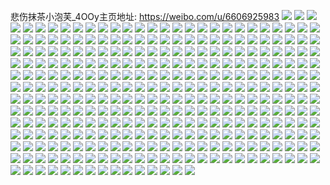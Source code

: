 悲伤抹茶小泡芙_4OOy主页地址: https://weibo.com/u/6606925983 
![](https://wx4.sinaimg.cn/mw2000/007d7Zgjly1h9eq0jwq1wj335s23unpe.jpg) 
![](https://wx4.sinaimg.cn/mw2000/007d7Zgjly1h9eq0y6o3lj335s23uu0y.jpg) 
![](https://wx4.sinaimg.cn/mw2000/007d7Zgjly1h9ciwt6ibrj335s23unpe.jpg) 
![](https://wx4.sinaimg.cn/mw2000/007d7Zgjly1h9cix2twzwj335s23ux6q.jpg) 
![](https://wx4.sinaimg.cn/mw2000/007d7Zgjly1h9ciwnbcivj335s23u4qr.jpg) 
![](https://wx4.sinaimg.cn/mw2000/007d7Zgjly1h9cix63i89j335s23u1kz.jpg) 
![](https://wx4.sinaimg.cn/mw2000/007d7Zgjly1h8xk0hb30cj30u0140qcf.jpg) 
![](https://wx4.sinaimg.cn/mw2000/007d7Zgjly1h8xk0juu4jj31400u0495.jpg) 
![](https://wx4.sinaimg.cn/mw2000/007d7Zgjly1h8xk0pel5fj30u01400yq.jpg) 
![](https://wx4.sinaimg.cn/mw2000/007d7Zgjly1h8wwyryty8j32c0340b29.jpg) 
![](https://wx4.sinaimg.cn/mw2000/007d7Zgjly1h8wwyr4onfj32c0340hdu.jpg) 
![](https://wx4.sinaimg.cn/mw2000/007d7Zgjly1h8wwyvph8fj31sc2ds4fi.jpg) 
![](https://wx4.sinaimg.cn/mw2000/007d7Zgjly1h8wwyyngvnj32c0340x6r.jpg) 
![](https://wx4.sinaimg.cn/mw2000/007d7Zgjly1h8wwz4uvy6j31sc2dstqx.jpg) 
![](https://wx4.sinaimg.cn/mw2000/007d7Zgjly1h8wwyltcbrj34mo3341l6.jpg) 
![](https://wx4.sinaimg.cn/mw2000/007d7Zgjly1h8wwyq8azbj33344mo7wm.jpg) 
![](https://wx4.sinaimg.cn/mw2000/007d7Zgjly1h8nauv0wkyj30no0newgp.jpg) 
![](https://wx4.sinaimg.cn/mw2000/007d7Zgjly1h8l9snyrscj323u35s4qq.jpg) 
![](https://wx4.sinaimg.cn/mw2000/007d7Zgjly1h8l9sluutsj323u35s7wi.jpg) 
![](https://wx4.sinaimg.cn/mw2000/007d7Zgjly1h8l9spgb9tj323u35s1ky.jpg) 
![](https://wx4.sinaimg.cn/mw2000/007d7Zgjly1h8l9sk5jrij323u35se82.jpg) 
![](https://wx4.sinaimg.cn/mw2000/007d7Zgjly1h8mxzi23slj34mo334kjq.jpg) 
![](https://wx4.sinaimg.cn/mw2000/007d7Zgjly1h8l9sik93hj335s23u7wi.jpg) 
![](https://wx4.sinaimg.cn/mw2000/007d7Zgjly1h8mxzer9ftj335s23u7wi.jpg) 
![](https://wx4.sinaimg.cn/mw2000/007d7Zgjly1h8mxzfzoacj335s23u4qq.jpg) 
![](https://wx4.sinaimg.cn/mw2000/007d7Zgjly1h8mxzd8g48j323u35s1kz.jpg) 
![](https://wx4.sinaimg.cn/mw2000/007d7Zgjly1h8cqsel6xuj32001c0u0x.jpg) 
![](https://wx4.sinaimg.cn/mw2000/007d7Zgjly1h8cqsfhdtcj32001c0hdt.jpg) 
![](https://wx4.sinaimg.cn/mw2000/007d7Zgjly1h8cqsgp92sj32001c0u0x.jpg) 
![](https://wx4.sinaimg.cn/mw2000/007d7Zgjly1h8cqsj3isuj335s23ukjn.jpg) 
![](https://wx4.sinaimg.cn/mw2000/007d7Zgjly1h8cqslimctj335s23ukjn.jpg) 
![](https://wx4.sinaimg.cn/mw2000/007d7Zgjly1h8cqsnszqrj335s23ub2b.jpg) 
![](https://wx4.sinaimg.cn/mw2000/007d7Zgjly1h8cqscefocj335s23ukjn.jpg) 
![](https://wx4.sinaimg.cn/mw2000/007d7Zgjly1h8cqsqlhi6j34mo334npk.jpg) 
![](https://wx4.sinaimg.cn/mw2000/007d7Zgjly1h8cqsvokwbj32001c0kjl.jpg) 
![](https://wx4.sinaimg.cn/mw2000/007d7Zgjly1h89qi44s0xj32bc334e82.jpg) 
![](https://wx4.sinaimg.cn/mw2000/007d7Zgjly1h89qi4j4x8j31401hcqct.jpg) 
![](https://wx4.sinaimg.cn/mw2000/007d7Zgjly1h89qi3dknjj31402eo7ja.jpg) 
![](https://wx4.sinaimg.cn/mw2000/007d7Zgjly1h89qi56yakj325u2vse81.jpg) 
![](https://wx4.sinaimg.cn/mw2000/007d7Zgjly1h89qi6djl1j33342bc7wj.jpg) 
![](https://wx4.sinaimg.cn/mw2000/007d7Zgjly1h89qi72ffaj32bc334qv5.jpg) 
![](https://wx4.sinaimg.cn/mw2000/007d7Zgjly1h89qi7pgrhj31sc2dsnpd.jpg) 
![](https://wx4.sinaimg.cn/mw2000/007d7Zgjly1h89qi8zi54j32bc3347wi.jpg) 
![](https://wx4.sinaimg.cn/mw2000/007d7Zgjly1h89qia3vl3j32bc334qv5.jpg) 
![](https://wx4.sinaimg.cn/mw2000/007d7Zgjly1h88iwof6lnj32bc334b2a.jpg) 
![](https://wx4.sinaimg.cn/mw2000/007d7Zgjly1h88iwlehp1j32bc334x6q.jpg) 
![](https://wx4.sinaimg.cn/mw2000/007d7Zgjly1h88iwh19z1j32bc334u0x.jpg) 
![](https://wx4.sinaimg.cn/mw2000/007d7Zgjly1h88iwhx9mhj33342bc7wi.jpg) 
![](https://wx4.sinaimg.cn/mw2000/007d7Zgjly1h88iwiody7j31sc2dsnpd.jpg) 
![](https://wx4.sinaimg.cn/mw2000/007d7Zgjly1h88iwkfcwqj33342bcqv7.jpg) 
![](https://wx4.sinaimg.cn/mw2000/007d7Zgjly1h88iwmoqy7j32bc3344qq.jpg) 
![](https://wx4.sinaimg.cn/mw2000/007d7Zgjly1h873vhhhjnj30z01y01ch.jpg) 
![](https://wx4.sinaimg.cn/mw2000/007d7Zgjly1h84wtv2ng4j31400u0gv3.jpg) 
![](https://wx4.sinaimg.cn/mw2000/007d7Zgjly1h84wtvwl79j31400u0n7m.jpg) 
![](https://wx4.sinaimg.cn/mw2000/007d7Zgjly1h84wtu8cq6j30u00zydp1.jpg) 
![](https://wx4.sinaimg.cn/mw2000/007d7Zgjly1h84wtx5ex9j30u0140jzk.jpg) 
![](https://wx4.sinaimg.cn/mw2000/007d7Zgjly1h84wtxp3t4j30u0140wm5.jpg) 
![](https://wx4.sinaimg.cn/mw2000/007d7Zgjly1h83w69skwcj30og0o7wkz.jpg) 
![](https://wx4.sinaimg.cn/mw2000/007d7Zgjly1h83vez99wjj33402c0npf.jpg) 
![](https://wx4.sinaimg.cn/mw2000/007d7Zgjly1h83vey4nehj32by343npe.jpg) 
![](https://wx4.sinaimg.cn/mw2000/007d7Zgjly1h83vgbzy5jj313s0syqqb.jpg) 
![](https://wx4.sinaimg.cn/mw2000/007d7Zgjly1h83vfo7e7mj33402c0u0y.jpg) 
![](https://wx4.sinaimg.cn/mw2000/007d7Zgjly1h83vfm9tygj32c0340u0x.jpg) 
![](https://wx4.sinaimg.cn/mw2000/007d7Zgjly1h83vfqhfmij313z0u0kec.jpg) 
![](https://wx4.sinaimg.cn/mw2000/007d7Zgjly1h83vg5crb4j32c03401ky.jpg) 
![](https://wx4.sinaimg.cn/mw2000/007d7Zgjly1h83vg4ajpxj33402c0u0y.jpg) 
![](https://wx4.sinaimg.cn/mw2000/007d7Zgjly1h83vhk4b1lj30u01exn6w.jpg) 
![](https://wx4.sinaimg.cn/mw2000/007d7Zgjly1h81npnlvb9j335s23ux6r.jpg) 
![](https://wx4.sinaimg.cn/mw2000/007d7Zgjly1h81npp3pe5j31830u0ans.jpg) 
![](https://wx4.sinaimg.cn/mw2000/007d7Zgjly1h81npogbfhj317o0u0nak.jpg) 
![](https://wx4.sinaimg.cn/mw2000/007d7Zgjly1h81nppkrjgj31640u07hm.jpg) 
![](https://wx4.sinaimg.cn/mw2000/007d7Zgjly1h81nq1thfbj30wi1ycb29.jpg) 
![](https://wx4.sinaimg.cn/mw2000/007d7Zgjly1h81nq5g5bgj30wi1yc4qp.jpg) 
![](https://wx4.sinaimg.cn/mw2000/007d7Zgjly1h81nq8gk6oj32c03407wi.jpg) 
![](https://wx4.sinaimg.cn/mw2000/007d7Zgjly1h81nptn9z3j335s23ux6r.jpg) 
![](https://wx4.sinaimg.cn/mw2000/007d7Zgjly1h81nq7i5qgj33402c0e82.jpg) 
![](https://wx4.sinaimg.cn/mw2000/007d7Zgjly1h81npz2ck4j323u35s4qv.jpg) 
![](https://wx4.sinaimg.cn/mw2000/007d7Zgjly1h81d7j13f6j30wi0brdh3.jpg) 
![](https://wx4.sinaimg.cn/mw2000/007d7Zgjly1h81d7jnorij30u0140n56.jpg) 
![](https://wx4.sinaimg.cn/mw2000/007d7Zgjly1h7zumgc4koj30u01m7qe7.jpg) 
![](https://wx4.sinaimg.cn/mw2000/007d7Zgjly1h7zumgs3hhj30u01nf48a.jpg) 
![](https://wx4.sinaimg.cn/mw2000/007d7Zgjly1h7ynljzw5wj31401hcqhb.jpg) 
![](https://wx4.sinaimg.cn/mw2000/007d7Zgjly1h7wdjjgwl7j30u01fpq55.jpg) 
![](https://wx4.sinaimg.cn/mw2000/007d7Zgjly1h7wdjj2xabj30u01dg0vh.jpg) 
![](https://wx4.sinaimg.cn/mw2000/007d7Zgjly1h7ve9g0jg1j30wi1ycnpd.jpg) 
![](https://wx4.sinaimg.cn/mw2000/007d7Zgjly1h7vdxu89kzj30tr11y41x.jpg) 
![](https://wx4.sinaimg.cn/mw2000/007d7Zgjly1h7vadah1j6j335s23ub2b.jpg) 
![](https://wx4.sinaimg.cn/mw2000/007d7Zgjly1h7uaaaujv3j323a33zx6p.jpg) 
![](https://wx4.sinaimg.cn/mw2000/007d7Zgjly1h7u8z3wkksj31sc2dsb0x.jpg) 
![](https://wx4.sinaimg.cn/mw2000/007d7Zgjly1h7u6m8pgfoj33402c0e84.jpg) 
![](https://wx4.sinaimg.cn/mw2000/007d7Zgjly1h7u6m5ejaaj32c03404qr.jpg) 
![](https://wx4.sinaimg.cn/mw2000/007d7Zgjly1h7r6e0im8uj31400u011a.jpg) 
![](https://wx4.sinaimg.cn/mw2000/007d7Zgjly1h7r6e3ktizj30u0140juk.jpg) 
![](https://wx4.sinaimg.cn/mw2000/007d7Zgjly1h7r6dzmdeyj30u014iqd2.jpg) 
![](https://wx4.sinaimg.cn/mw2000/007d7Zgjly1h7r6e0v0n6j30qo0piwg4.jpg) 
![](https://wx4.sinaimg.cn/mw2000/007d7Zgjly1h7r6e1fzlrj30u0140jyf.jpg) 
![](https://wx4.sinaimg.cn/mw2000/007d7Zgjly1h7r6e1yf18j30u0140wnv.jpg) 
![](https://wx4.sinaimg.cn/mw2000/007d7Zgjly1h7r6e2l63yj30u0140ajq.jpg) 
![](https://wx4.sinaimg.cn/mw2000/007d7Zgjly1h7r6e36igcj30yi0pujy5.jpg) 
![](https://wx4.sinaimg.cn/mw2000/007d7Zgjly1h7r6e40u72j30u00s5q82.jpg) 
![](https://wx4.sinaimg.cn/mw2000/007d7Zgjly1h7pv6ixo4cj30u00wqjxx.jpg) 
![](https://wx4.sinaimg.cn/mw2000/007d7Zgjly1h7pv6jlvbfj30pt196jzy.jpg) 
![](https://wx4.sinaimg.cn/mw2000/007d7Zgjly1h7nli0ui87j32c0340x6t.jpg) 
![](https://wx4.sinaimg.cn/mw2000/007d7Zgjly1h7nli2ghcwj33402c01kz.jpg) 
![](https://wx4.sinaimg.cn/mw2000/007d7Zgjly1h7nli3wqs7j33402c0e83.jpg) 
![](https://wx4.sinaimg.cn/mw2000/007d7Zgjly1h7nli5a41jj33402c0b2c.jpg) 
![](https://wx4.sinaimg.cn/mw2000/007d7Zgjly1h7nlidhvwdj31900u0n5p.jpg) 
![](https://wx4.sinaimg.cn/mw2000/007d7Zgjly1h7nli8mawwj320p2ox7wi.jpg) 
![](https://wx4.sinaimg.cn/mw2000/007d7Zgjly1h7mjacf818j32dd35snph.jpg) 
![](https://wx4.sinaimg.cn/mw2000/007d7Zgjly1h7mjaf6tz3j32dd35su11.jpg) 
![](https://wx4.sinaimg.cn/mw2000/007d7Zgjly1h7mjaoa8o8j32dd35s1l1.jpg) 
![](https://wx4.sinaimg.cn/mw2000/007d7Zgjly1h7mjaid9b3j32dd35snph.jpg) 
![](https://wx4.sinaimg.cn/mw2000/007d7Zgjly1h7mjaughvgj32dd35sb2d.jpg) 
![](https://wx4.sinaimg.cn/mw2000/007d7Zgjly1h7mjaldqi4j32dd35s1l1.jpg) 
![](https://wx4.sinaimg.cn/mw2000/007d7Zgjly1h7mjar2s37j32dd35s1l1.jpg) 
![](https://wx4.sinaimg.cn/mw2000/007d7Zgjly1h7mjaxcxm6j32dd35s1l0.jpg) 
![](https://wx4.sinaimg.cn/mw2000/007d7Zgjly1h7mjb04h11j32dd35sqv8.jpg) 
![](https://wx4.sinaimg.cn/mw2000/007d7Zgjly1h7kd3ot6qlj30u015uao1.jpg) 
![](https://wx4.sinaimg.cn/mw2000/007d7Zgjly1h7is6z323gj335s23uu10.jpg) 
![](https://wx4.sinaimg.cn/mw2000/007d7Zgjly1h7is6zoavaj30qu0qutdq.jpg) 
![](https://wx4.sinaimg.cn/mw2000/007d7Zgjly1h7hxvk4vqyj31910u045v.jpg) 
![](https://wx4.sinaimg.cn/mw2000/007d7Zgjly1h7fszvfqx6j30yi22ox6p.jpg) 
![](https://wx4.sinaimg.cn/mw2000/007d7Zgjly1h7fszwjtbxj30yi22ox6p.jpg) 
![](https://wx4.sinaimg.cn/mw2000/007d7Zgjly1h7fszy5zukj30yi22ox6p.jpg) 
![](https://wx4.sinaimg.cn/mw2000/007d7Zgjly1h7fszu3515j30yi22ox6p.jpg) 
![](https://wx4.sinaimg.cn/mw2000/007d7Zgjly1h7fszzg972j30yi22ou0x.jpg) 
![](https://wx4.sinaimg.cn/mw2000/007d7Zgjly1h7ft00udaej30yi22ou0x.jpg) 
![](https://wx4.sinaimg.cn/mw2000/007d7Zgjly1h7ffb78mhij32c0340npg.jpg) 
![](https://wx4.sinaimg.cn/mw2000/007d7Zgjly1h7ffd3vj8aj30fw0fx0ts.jpg) 
![](https://wx4.sinaimg.cn/mw2000/007d7Zgjly1h7edeewmgwj30u01407dh.jpg) 
![](https://wx4.sinaimg.cn/mw2000/007d7Zgjly1h7edfnqfjrj30u02474fg.jpg) 
![](https://wx4.sinaimg.cn/mw2000/007d7Zgjly1h7edh4g6vbj30np0vljuv.jpg) 
![](https://wx4.sinaimg.cn/mw2000/007d7Zgjly1h7edh4tn15j313u0tudro.jpg) 
![](https://wx4.sinaimg.cn/mw2000/007d7Zgjly1h7edi2jd3dj30u01a50v2.jpg) 
![](https://wx4.sinaimg.cn/mw2000/007d7Zgjly1h7edl5rnx5j30u0140tif.jpg) 
![](https://wx4.sinaimg.cn/mw2000/007d7Zgjly1h7edof402bj30u01obdhw.jpg) 
![](https://wx4.sinaimg.cn/mw2000/007d7Zgjly1h7fffr9vd9j30u00u0aih.jpg) 
![](https://wx4.sinaimg.cn/mw2000/007d7Zgjly1h7fffrlrn8j30u00z7gs9.jpg) 
![](https://wx4.sinaimg.cn/mw2000/007d7Zgjly1h7fffr2adfj30tw13w16a.jpg) 
![](https://wx4.sinaimg.cn/mw2000/007d7Zgjly1h7edlmkwvwj30tc2rl4aw.jpg) 
![](https://wx4.sinaimg.cn/mw2000/007d7Zgjly1h7e2p4zjbsj32c0340x6p.jpg) 
![](https://wx4.sinaimg.cn/mw2000/007d7Zgjly1h7e2p5zdkgj32c03401ky.jpg) 
![](https://wx4.sinaimg.cn/mw2000/007d7Zgjly1h7e2p792uoj32c03404qq.jpg) 
![](https://wx4.sinaimg.cn/mw2000/007d7Zgjly1h7e2ozbu60j32bw32enpd.jpg) 
![](https://wx4.sinaimg.cn/mw2000/007d7Zgjly1h79y1l5zm1j30uo0xctfp.jpg) 
![](https://wx4.sinaimg.cn/mw2000/007d7Zgjly1h79y3wvqlaj30tw1ba0y1.jpg) 
![](https://wx4.sinaimg.cn/mw2000/007d7Zgjly1h79y4rs8nlj30u00pmacu.jpg) 
![](https://wx4.sinaimg.cn/mw2000/007d7Zgjly1h77llf8moij30u00yxq9h.jpg) 
![](https://wx4.sinaimg.cn/mw2000/007d7Zgjly1h77lbu2buij30tw13w0uv.jpg) 
![](https://wx4.sinaimg.cn/mw2000/007d7Zgjly1h77lasfmzhj30u0140414.jpg) 
![](https://wx4.sinaimg.cn/mw2000/007d7Zgjly1h77l7vblc8j335s23uwpl.jpg) 
![](https://wx4.sinaimg.cn/mw2000/007d7Zgjly1h77lbmz0jrj30u0140q56.jpg) 
![](https://wx4.sinaimg.cn/mw2000/007d7Zgjly1h77lce7hfaj30u02kejuj.jpg) 
![](https://wx4.sinaimg.cn/mw2000/007d7Zgjly1h77lg778qgj30u01f140f.jpg) 
![](https://wx4.sinaimg.cn/mw2000/007d7Zgjly1h766474fhtj30u0140jxa.jpg) 
![](https://wx4.sinaimg.cn/mw2000/007d7Zgjly1h75sr0dqm1j33402c04qr.jpg) 
![](https://wx4.sinaimg.cn/mw2000/007d7Zgjly1h75sr1k0mvj31qt1qt101.jpg) 
![](https://wx4.sinaimg.cn/mw2000/007d7Zgjly1h75sr25xt1j31kz1kzjth.jpg) 
![](https://wx4.sinaimg.cn/mw2000/007d7Zgjly1h75sr3em8bj33402c04an.jpg) 
![](https://wx4.sinaimg.cn/mw2000/007d7Zgjly1h75sramggcj30u01g675e.jpg) 
![](https://wx4.sinaimg.cn/mw2000/007d7Zgjly1h75ss9judbj31ba0zg42l.jpg) 
![](https://wx4.sinaimg.cn/mw2000/007d7Zgjly1h744bx70kzj31400u0n5a.jpg) 
![](https://wx4.sinaimg.cn/mw2000/007d7Zgjly1h744bzdt8zj30u014048i.jpg) 
![](https://wx4.sinaimg.cn/mw2000/007d7Zgjly1h744bzsu2lj30u0140jti.jpg) 
![](https://wx4.sinaimg.cn/mw2000/007d7Zgjly1h744c0ni1mj30u0140dsc.jpg) 
![](https://wx4.sinaimg.cn/mw2000/007d7Zgjly1h744c13nasj30u014841y.jpg) 
![](https://wx4.sinaimg.cn/mw2000/007d7Zgjly1h744c1tx3ej31910u0450.jpg) 
![](https://wx4.sinaimg.cn/mw2000/007d7Zgjly1h744f1xrgkj30u0141n62.jpg) 
![](https://wx4.sinaimg.cn/mw2000/007d7Zgjly1h744c2chyaj30sg0rc40l.jpg) 
![](https://wx4.sinaimg.cn/mw2000/007d7Zgjly1h71nkskhg0j30u014045y.jpg) 
![](https://wx4.sinaimg.cn/mw2000/007d7Zgjly1h71nktndm7j30u0140go9.jpg) 
![](https://wx4.sinaimg.cn/mw2000/007d7Zgjly1h71nkv1tc3j31400u0qbz.jpg) 
![](https://wx4.sinaimg.cn/mw2000/007d7Zgjly1h71nkufuz9j30u0140tfz.jpg) 
![](https://wx4.sinaimg.cn/mw2000/007d7Zgjly1h71nks5ezgj31510u0gov.jpg) 
![](https://wx4.sinaimg.cn/mw2000/007d7Zgjly1h71nkwiq85j30u01dqq4l.jpg) 
![](https://wx4.sinaimg.cn/mw2000/007d7Zgjly1h71nkvgjdoj31400u07c8.jpg) 
![](https://wx4.sinaimg.cn/mw2000/007d7Zgjly1h71nkvuei5j30u014010b.jpg) 
![](https://wx4.sinaimg.cn/mw2000/007d7Zgjly1h71nkw7qh4j30u01910vh.jpg) 
![](https://wx4.sinaimg.cn/mw2000/007d7Zgjly1h70bp9b7e5j30yi22onpd.jpg) 
![](https://wx4.sinaimg.cn/mw2000/007d7Zgjly1h6zeumfvkkj32nd1zjq9g.jpg) 
![](https://wx4.sinaimg.cn/mw2000/007d7Zgjly1h6zeun1comj30yc18l19x.jpg) 
![](https://wx4.sinaimg.cn/mw2000/007d7Zgjly1h6zeukm4xcj323u35su0y.jpg) 
![](https://wx4.sinaimg.cn/mw2000/007d7Zgjly1h6zeuorjpqj335s23udmy.jpg) 
![](https://wx4.sinaimg.cn/mw2000/007d7Zgjly1h6zeuqff5xj335s23utji.jpg) 
![](https://wx4.sinaimg.cn/mw2000/007d7Zgjly1h6zeusaaznj335s23ukjm.jpg) 
![](https://wx4.sinaimg.cn/mw2000/007d7Zgjly1h6zeuubdywj335s23u4qr.jpg) 
![](https://wx4.sinaimg.cn/mw2000/007d7Zgjly1h6zev7k795j31900u0wgh.jpg) 
![](https://wx4.sinaimg.cn/mw2000/007d7Zgjly1h6zeuxbv4dj33402c0qv6.jpg) 
![](https://wx4.sinaimg.cn/mw2000/007d7Zgjly1h6yz1sbls3j31tk19kgxj.jpg) 
![](https://wx4.sinaimg.cn/mw2000/007d7Zgjly1h6yuk32zs2j30u0140492.jpg) 
![](https://wx4.sinaimg.cn/mw2000/007d7Zgjly1h6yunptm6rj31910u0ta4.jpg) 
![](https://wx4.sinaimg.cn/mw2000/007d7Zgjly1h6yuk3vwqmj30u0140wnx.jpg) 
![](https://wx4.sinaimg.cn/mw2000/007d7Zgjly1h6yuk4hsdaj30u014076u.jpg) 
![](https://wx4.sinaimg.cn/mw2000/007d7Zgjly1h6xsmdep1ij30u01400w1.jpg) 
![](https://wx4.sinaimg.cn/mw2000/007d7Zgjly1h6wyfwocjgj335s23uu0y.jpg) 
![](https://wx4.sinaimg.cn/mw2000/007d7Zgjly1h6wyfxz61yj34mo334kja.jpg) 
![](https://wx4.sinaimg.cn/mw2000/007d7Zgjly1h6wyfzvbohj335s23ukjm.jpg) 
![](https://wx4.sinaimg.cn/mw2000/007d7Zgjly1h6wyg1xg9zj34mo3344fw.jpg) 
![](https://wx4.sinaimg.cn/mw2000/007d7Zgjly1h6wyg2pxmaj34mo33449r.jpg) 
![](https://wx4.sinaimg.cn/mw2000/007d7Zgjly1h6wyg598cdj34mo334b29.jpg) 
![](https://wx4.sinaimg.cn/mw2000/007d7Zgjly1h6wyg12oy4j34mo3347wi.jpg) 
![](https://wx4.sinaimg.cn/mw2000/007d7Zgjly1h6wyg3g9rej34mo334npd.jpg) 
![](https://wx4.sinaimg.cn/mw2000/007d7Zgjly1h6wyg4gtt3j34mo3344qq.jpg) 
![](https://wx4.sinaimg.cn/mw2000/007d7Zgjly1h6w0n5l430j335s23unka.jpg) 
![](https://wx4.sinaimg.cn/mw2000/007d7Zgjly1h6w0n71d9qj34mo334b2c.jpg) 
![](https://wx4.sinaimg.cn/mw2000/007d7Zgjly1h6w0n8hhl9j34mo334kjn.jpg) 
![](https://wx4.sinaimg.cn/mw2000/007d7Zgjly1h6w0nbgimij30u01hcdph.jpg) 
![](https://wx4.sinaimg.cn/mw2000/007d7Zgjly1h6w0ncapotj32c0340e82.jpg) 
![](https://wx4.sinaimg.cn/mw2000/007d7Zgjly1h6w0vsx3wtj34mo334npd.jpg) 
![](https://wx4.sinaimg.cn/mw2000/007d7Zgjly1h6w13njr2hj31ej11x7m1.jpg) 
![](https://wx4.sinaimg.cn/mw2000/007d7Zgjly1h6w1gmuh96j333a23u7wj.jpg) 
![](https://wx4.sinaimg.cn/mw2000/007d7Zgjly1h6uiy3tgi6j33402c0x6p.jpg) 
![](https://wx4.sinaimg.cn/mw2000/007d7Zgjly1h6uiye93xhj30uk4gf7e1.jpg) 
![](https://wx4.sinaimg.cn/mw2000/007d7Zgjly1h6uiyg4zjkj32c0340hdu.jpg) 
![](https://wx4.sinaimg.cn/mw2000/007d7Zgjly1h6uiyiljeej32c0340npe.jpg) 
![](https://wx4.sinaimg.cn/mw2000/007d7Zgjly1h6uiy0uqzlj32c03404qq.jpg) 
![](https://wx4.sinaimg.cn/mw2000/007d7Zgjly1h6utcdjozcj33402c0x6p.jpg) 
![](https://wx4.sinaimg.cn/mw2000/007d7Zgjly1h6tvd2a2f3j31sc2dsb29.jpg) 
![](https://wx4.sinaimg.cn/mw2000/007d7Zgjly1h6tvd43608j32c03407wi.jpg) 
![](https://wx4.sinaimg.cn/mw2000/007d7Zgjly1h6tvd4jd8sj31n918g154.jpg) 
![](https://wx4.sinaimg.cn/mw2000/007d7Zgjly1h6tvd8twt0j33402c0u0y.jpg) 
![](https://wx4.sinaimg.cn/mw2000/007d7Zgjly1h6tve0su1ej30u017g3zw.jpg) 
![](https://wx4.sinaimg.cn/mw2000/007d7Zgjly1h6pux58rarj30vs0xsdl2.jpg) 
![](https://wx4.sinaimg.cn/mw2000/007d7Zgjly1h6pux5104hj30u014042x.jpg) 
![](https://wx4.sinaimg.cn/mw2000/007d7Zgjly1h6pux5hkguj30u0140q5u.jpg) 
![](https://wx4.sinaimg.cn/mw2000/007d7Zgjly1h6pux5qzsfj31400u03zl.jpg) 
![](https://wx4.sinaimg.cn/mw2000/007d7Zgjly1h6nxcc56h8j315o1s6k01.jpg) 
![](https://wx4.sinaimg.cn/mw2000/007d7Zgjly1h6nxcapjazj33402c0b2d.jpg) 
![](https://wx4.sinaimg.cn/mw2000/007d7Zgjly1h6mq64cr5hj31sc2dshdt.jpg) 
![](https://wx4.sinaimg.cn/mw2000/007d7Zgjly1h6mq5w7vm2j31uq33wkjl.jpg) 
![](https://wx4.sinaimg.cn/mw2000/007d7Zgjly1h6mq5xf155j32c0340e82.jpg) 
![](https://wx4.sinaimg.cn/mw2000/007d7Zgjly1h6mq61tacwj33402c01ky.jpg) 
![](https://wx4.sinaimg.cn/mw2000/007d7Zgjly1h6mq5vjei8j33402c04qr.jpg) 
![](https://wx4.sinaimg.cn/mw2000/007d7Zgjly1h6mq63r4s3j351c3s04qq.jpg) 
![](https://wx4.sinaimg.cn/mw2000/007d7Zgjly1h6mq5ymqnqj32c0340hdu.jpg) 
![](https://wx4.sinaimg.cn/mw2000/007d7Zgjly1h6j6bjeaetj30u01hdnb9.jpg) 
![](https://wx4.sinaimg.cn/mw2000/007d7Zgjly1h6j6blelojj30u01hdgyy.jpg) 
![](https://wx4.sinaimg.cn/mw2000/007d7Zgjly1h6j6bmaip4j30u01hcqbq.jpg) 
![](https://wx4.sinaimg.cn/mw2000/007d7Zgjly1h6j6bmmlw6j31400u0q9v.jpg) 
![](https://wx4.sinaimg.cn/mw2000/007d7Zgjly1h6j6bnlgw7j31400u0mz3.jpg) 
![](https://wx4.sinaimg.cn/mw2000/007d7Zgjly1h6j6bknmobj30u0153qb9.jpg) 
![](https://wx4.sinaimg.cn/mw2000/007d7Zgjly1h6j6bk1tifj30u0140789.jpg) 
![](https://wx4.sinaimg.cn/mw2000/007d7Zgjly1h6j6bn3a2aj31400u0th3.jpg) 
![](https://wx4.sinaimg.cn/mw2000/007d7Zgjly1h6j6bnyjiqj31400u0tfy.jpg) 
![](https://wx4.sinaimg.cn/mw2000/007d7Zgjly1h6fe4tdsnqj30u01wigvj.jpg) 
![](https://wx4.sinaimg.cn/mw2000/007d7Zgjly1h6fe1pxgwaj30u01400vw.jpg) 
![](https://wx4.sinaimg.cn/mw2000/007d7Zgjly1h6fe1q72guj31400u0q74.jpg) 
![](https://wx4.sinaimg.cn/mw2000/007d7Zgjly1h6fe4t2uuqj30tu13u77x.jpg) 
![](https://wx4.sinaimg.cn/mw2000/007d7Zgjly1h6fe4tnn7rj313u0tugtu.jpg) 
![](https://wx4.sinaimg.cn/mw2000/007d7Zgjly1h6fe1qvco7j31400u07bh.jpg) 
![](https://wx4.sinaimg.cn/mw2000/007d7Zgjly1h6dihzxqayj30u013q75c.jpg) 
![](https://wx4.sinaimg.cn/mw2000/007d7Zgjly1h69zt5vhkgj32c0340u0x.jpg) 
![](https://wx4.sinaimg.cn/mw2000/007d7Zgjly1h69ztjo33rj30v40tu17r.jpg) 
![](https://wx4.sinaimg.cn/mw2000/007d7Zgjly1h69zt6gpyjj31p815v1gf.jpg) 
![](https://wx4.sinaimg.cn/mw2000/007d7Zgjly1h68jre6a0aj30u0140jtc.jpg) 
![](https://wx4.sinaimg.cn/mw2000/007d7Zgjly1h68jrehvpsj313u0tu7an.jpg) 
![](https://wx4.sinaimg.cn/mw2000/007d7Zgjly1h68jrdrrd5j30u00u0jtf.jpg) 
![](https://wx4.sinaimg.cn/mw2000/007d7Zgjly1h68jretjvqj30u0140dlm.jpg) 
![](https://wx4.sinaimg.cn/mw2000/007d7Zgjly1h68jrf4vcmj30u0140410.jpg) 
![](https://wx4.sinaimg.cn/mw2000/007d7Zgjly1h68jrfho33j30u00u0gqp.jpg) 
![](https://wx4.sinaimg.cn/mw2000/007d7Zgjly1h66iy02uupj31ko19fq4x.jpg) 
![](https://wx4.sinaimg.cn/mw2000/007d7Zgjly1h66ixzeqjaj32801o0kjm.jpg) 
![](https://wx4.sinaimg.cn/mw2000/007d7Zgjly1h66iy23l4wj33402c0hdv.jpg) 
![](https://wx4.sinaimg.cn/mw2000/007d7Zgjly1h66iyc7sg9j32c03404qr.jpg) 
![](https://wx4.sinaimg.cn/mw2000/007d7Zgjly1h66iyxnhtvj33402c0e83.jpg) 
![](https://wx4.sinaimg.cn/mw2000/007d7Zgjly1h66iyyko2xj30u00u0gmh.jpg) 
![](https://wx4.sinaimg.cn/mw2000/007d7Zgjly1h66izrjkm8j30sg0qm74m.jpg) 
![](https://wx4.sinaimg.cn/mw2000/007d7Zgjly1h66j1sbidnj30yi22ou0x.jpg) 
![](https://wx4.sinaimg.cn/mw2000/007d7Zgjly1h6384d88xhj30tu0y3myc.jpg) 
![](https://wx4.sinaimg.cn/mw2000/007d7Zgjly1h6384izc9kj30ty12ijwn.jpg) 
![](https://wx4.sinaimg.cn/mw2000/007d7Zgjly1h6384canpvj30u0140t9m.jpg) 
![](https://wx4.sinaimg.cn/mw2000/007d7Zgjly1h6384eqvfvj30tu13uafp.jpg) 
![](https://wx4.sinaimg.cn/mw2000/007d7Zgjly1h6384fayanj30tu13uabo.jpg) 
![](https://wx4.sinaimg.cn/mw2000/007d7Zgjly1h6384fqpjcj30ty13y40m.jpg) 
![](https://wx4.sinaimg.cn/mw2000/007d7Zgjly1h6384h9z9xj30u0140jwm.jpg) 
![](https://wx4.sinaimg.cn/mw2000/007d7Zgjly1h6384o2qyqj31400u0q56.jpg) 
![](https://wx4.sinaimg.cn/mw2000/007d7Zgjly1h6384i4a6mj30u0140wip.jpg) 
![](https://wx4.sinaimg.cn/mw2000/007d7Zgjly1h61ywkfoduj30u0140q8n.jpg) 
![](https://wx4.sinaimg.cn/mw2000/007d7Zgjly1h61ywkvyb2j31400u00xm.jpg) 
![](https://wx4.sinaimg.cn/mw2000/007d7Zgjly1h61ywlr77qj30u0140475.jpg) 
![](https://wx4.sinaimg.cn/mw2000/007d7Zgjly1h61ywmdde7j31400u0tae.jpg) 
![](https://wx4.sinaimg.cn/mw2000/007d7Zgjly1h61ywmpg54j30u0140gqr.jpg) 
![](https://wx4.sinaimg.cn/mw2000/007d7Zgjly1h61ywn2l6dj31400u00yz.jpg) 
![](https://wx4.sinaimg.cn/mw2000/007d7Zgjly1h61ywo9458j30u010djun.jpg) 
![](https://wx4.sinaimg.cn/mw2000/007d7Zgjly1h5yioelqoyj30u0140q9e.jpg) 
![](https://wx4.sinaimg.cn/mw2000/007d7Zgjly1h5yiofborsj312t0u0n35.jpg) 
![](https://wx4.sinaimg.cn/mw2000/007d7Zgjly1h5yioezdbnj30u01403zu.jpg) 
![](https://wx4.sinaimg.cn/mw2000/007d7Zgjly1h5yisbpbrbj30u012v40l.jpg) 
![](https://wx4.sinaimg.cn/mw2000/007d7Zgjly1h5w5slxkx8j30yi0sz76k.jpg) 
![](https://wx4.sinaimg.cn/mw2000/007d7Zgjly1h5w5soiyx7j30u0140n4g.jpg) 
![](https://wx4.sinaimg.cn/mw2000/007d7Zgjly1h5w5so00nxj31cj0rawh4.jpg) 
![](https://wx4.sinaimg.cn/mw2000/007d7Zgjly1h5w5skuoqjj30u012m7bw.jpg) 
![](https://wx4.sinaimg.cn/mw2000/007d7Zgjly1h5w5snfsr9j31400u0k6i.jpg) 
![](https://wx4.sinaimg.cn/mw2000/007d7Zgjly1h5w5smf1nnj30w70u043f.jpg) 
![](https://wx4.sinaimg.cn/mw2000/007d7Zgjly1h5w5uwuc74j313u0tu43i.jpg) 
![](https://wx4.sinaimg.cn/mw2000/007d7Zgjly1h5w5slga4bj317n0tzn66.jpg) 
![](https://wx4.sinaimg.cn/mw2000/007d7Zgjly1h5w5uxejzvj30qq0twgq8.jpg) 
![](https://wx4.sinaimg.cn/mw2000/007d7Zgjly1h5tvzxp0nbj30sv1fbdtg.jpg) 
![](https://wx4.sinaimg.cn/mw2000/007d7Zgjly1h5tvzv7yd0j30zk24w108.jpg) 
![](https://wx4.sinaimg.cn/mw2000/007d7Zgjly1h5tvzw2zvdj30zk24wgtg.jpg) 
![](https://wx4.sinaimg.cn/mw2000/007d7Zgjly1h5sif5w61bj30u0140guh.jpg) 
![](https://wx4.sinaimg.cn/mw2000/007d7Zgjly1h5sif6almhj30u0140gsn.jpg) 
![](https://wx4.sinaimg.cn/mw2000/007d7Zgjly1h5sif54tiaj30u0140amk.jpg) 
![](https://wx4.sinaimg.cn/mw2000/007d7Zgjly1h5rnk9n85rj31910u0aga.jpg) 
![](https://wx4.sinaimg.cn/mw2000/007d7Zgjly1h5rnk999suj31910u0aeu.jpg) 
![](https://wx4.sinaimg.cn/mw2000/007d7Zgjly1h5rnk8rck1j31910u0dkd.jpg) 
![](https://wx4.sinaimg.cn/mw2000/007d7Zgjly1h5qd2hxixlj31a60u0tcf.jpg) 
![](https://wx4.sinaimg.cn/mw2000/007d7Zgjly1h5qd2j1q0jj31910u07a9.jpg) 
![](https://wx4.sinaimg.cn/mw2000/007d7Zgjly1h5qd312klcj30tw13wwo2.jpg) 
![](https://wx4.sinaimg.cn/mw2000/007d7Zgjly1h5qd6xi9h7j31910u0wit.jpg) 
![](https://wx4.sinaimg.cn/mw2000/007d7Zgjly1h5qd2hgtzbj30u0140gr0.jpg) 
![](https://wx4.sinaimg.cn/mw2000/007d7Zgjly1h5qd2khfk5j30u0140tfh.jpg) 
![](https://wx4.sinaimg.cn/mw2000/007d7Zgjly1h5qd2ld0mcj30u0140agq.jpg) 
![](https://wx4.sinaimg.cn/mw2000/007d7Zgjly1h5qd31gs01j31400u011b.jpg) 
![](https://wx4.sinaimg.cn/mw2000/007d7Zgjly1h5qd78y0m3j30u0140ags.jpg) 
![](https://wx4.sinaimg.cn/mw2000/007d7Zgjly1h5nzswg1fej33402c01kz.jpg) 
![](https://wx4.sinaimg.cn/mw2000/007d7Zgjly1h5nzstxnqzj30tw13wwrv.jpg) 
![](https://wx4.sinaimg.cn/mw2000/007d7Zgjly1h5nzsulk5lj32c03401ky.jpg) 
